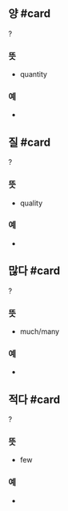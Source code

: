
## 양 #card
?
### 뜻
- quantity
### 예
-
<!--SR:!2025-04-14,33,270-->

## 질 #card
?
### 뜻
- quality
### 예
-
<!--SR:!2025-03-23,20,250-->

## 많다 #card
?
### 뜻
- much/many
### 예
-
<!--SR:!2025-03-22,19,250-->

## 적다 #card
?
### 뜻
- few
### 예
-
<!--SR:!2025-03-25,9,230-->
